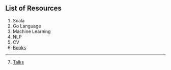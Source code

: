 ## List of Resources

1. Scala
2. Go Language
3. Machine Learning
4. NLP
5. CV
6. [Books](https://tigermlt.github.io/blog/book)
-------------------------

7. [Talks](https://tigermlt.github.io/blog/talk)


